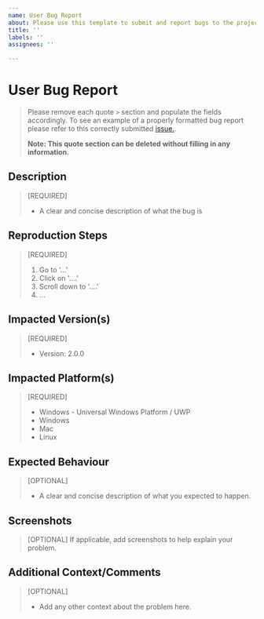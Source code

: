 ```yaml
---
name: User Bug Report
about: Please use this template to submit and report bugs to the project.
title: ''
labels: ''
assignees: ''

---
```


# User Bug Report
> Please remove each quote `>` section and populate the fields accordingly.
> To see an example of a properly formatted bug report please refer to this correctly submitted [issue.](https://github.com/adrian-miasik/unity-pomodoro/issues/20).
> 
> **Note: This quote section can be deleted without filling in any information.**

## Description
> [REQUIRED]
> 
> - A clear and concise description of what the bug is

## Reproduction Steps
> [REQUIRED]
> 1. Go to '...'
> 2. Click on '....'
> 3. Scroll down to '....'
> 4. ...

## Impacted Version(s)
> [REQUIRED]
> - Version: 2.0.0

## Impacted Platform(s)
> [REQUIRED]
> - Windows - Universal Windows Platform / UWP
> - Windows
> - Mac
> - Linux

## Expected Behaviour
> [OPTIONAL]
> - A clear and concise description of what you expected to happen.

## Screenshots
> [OPTIONAL]
> If applicable, add screenshots to help explain your problem.

## Additional Context/Comments
> [OPTIONAL]
> - Add any other context about the problem here.
